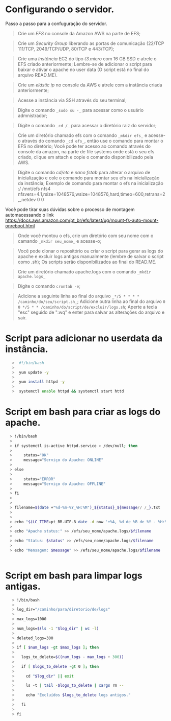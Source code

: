 # Configurando o servidor.
Passo a passo para a confuguração do servidor.
> Crie um _EFS_ no console da Amazon AWS na parte de EFS;

> Crie um _Security Group_ liberando as portas de comunicação (22/TCP 111/TCP, 2049/TCP/UDP, 80/TCP e 443/TCP);

> Crie uma _Instância_ EC2 do tipo _t3.micro_ com 16 GB SSD e atrele o EFS criado anteriormente;
Lembre-se de adicionar o script para baixar e ativar o apache no user data (O script está no final do arquivo READ.ME).

> Crie um _elástic ip_ no console da AWS e atrele com a instância criada anteriormente;

> Acesse a instância via SSH através do seu terminal;

> Digite o comando ```_sudo su -_``` para acessar como o usuário admnistrador;

> Digite o comando ```_cd /_``` para acessar o diretório raiz do servidor;

> Crie um diretório chamado efs com o comando ```_mkdir efs_``` e acesse-o através do comando ```_cd efs_```, então use o comando para montar o EFS no diretório;
Você pode ter acesso ao comando através do console da amazon, na parte de file systems onde está o seu efs criado, clique em attach e copie o comando disponibilizado pela AWS.

> Digite o comando _cd/etc_ e _nano fstab_ para alterar o arquivo de inicialização e cole o comando para montar seu efs na inicialização da instância;
Exemplo de comando para montar o efs na inicialização <IP do DNS do EFS>:/ /mnt/efs nfs4     nfsvers=4.1,rsize=1048576,wsize=1048576,hard,timeo=600,retrans=2,_netdev 0 0

Você pode tirar suas dúvidas sobre o processo de montagem automacessando o link https://docs.aws.amazon.com/pt_br/efs/latest/ug/mount-fs-auto-mount-onreboot.html

> Onde você montou o efs, crie um diretório com seu nome com o camando ```_mkdir seu_nome_``` e acesse-o;

> Você pode clonar o repositório ou criar o script para gerar as logs do apache e excluir logs antigas manualmente (lembre de salvar o script como .sh);
Os scripts serão disponibilizados ao final do READ.ME.

> Crie um diretório chamado apache.logs com o comando ```_mkdir apache.logs_```

> Digite o comando ```crontab -e```;

> Adicione a seguinte linha ao final do arquivo ```_*/5 * * * * /caminho/do/seu/script.sh_```;
> Adicione outra linha ao final do arquivo ```0 0 */5 * * /caminho/do/script/de/excluir/logs.sh```;
> Aperte a tecla "esc" seguido de ":wq" e enter para salvar as alterações do arquivo e sair.


# Script para adicionar no userdata da instância.
```bash
   >  #!/bin/bash
   > 
   >  yum update -y
   > 
   >  yum install httpd -y
   > 
   >  systemctl enable httpd && systemctl start httd
```  

# Script em bash para criar as logs do apache.
```bash
  > !/bin/bash
  > 
  > if systemctl is-active httpd.service > /dev/null; then
  > 
  >     status="OK"
  >     message="Serviço do Apache: ONLINE"
  >
  > else
  >  
  >     status="ERROR"
  >     message="Serviço do Apache: OFFLINE"
  >     
  > fi
  >
  > 
  > filename=$(date +"%d-%m-%Y_%H:%M")_${status}_${message// /_}.txt
  >
  > 
  > echo "$(LC_TIME=pt_BR.UTF-8 date -d now '+%A, %d de %B de %Y - %H:%M:%S')" >> /efs/seu_nome/apache.logs/$filename
  > 
  > echo "Apache status:" >> /efs/seu_nome/apache.logs/$filename
  > 
  > echo "Status: $status" >> /efs/seu_nome/apache.logs/$filename
  > 
  > echo "Mensagem: $message" >> /efs/seu_nome/apache.logs/$filename
   
 ``` 

# Script em bash para limpar logs antigas.
```bash
   > !/bin/bash
   >
   > log_dir="/caminho/para/diretorio/de/logs"
   > 
   > max_logs=1000
   >
   > num_logs=$(ls -1 "$log_dir" | wc -l)
   > 
   > deleted_logs=300
   > 
   > if [ $num_logs -gt $max_logs ]; then
   > 
   >   logs_to_delete=$((num_logs - max_logs + 300))
   >   
   >   if [ $logs_to_delete -gt 0 ]; then
   >   
   >     cd "$log_dir" || exit
   >     
   >     ls -t | tail -$logs_to_delete | xargs rm --
   >     
   >     echo "Excluídos $logs_to_delete logs antigos."
   >     
   >   fi
   >   
   > fi
```
